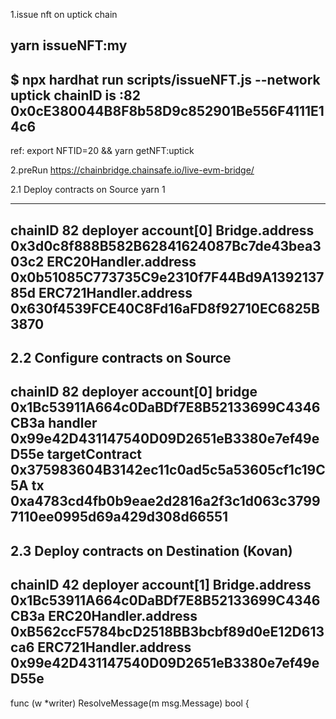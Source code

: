 1.issue nft on uptick chain

yarn issueNFT:my
-------------------------------------------------------------------------
$ npx hardhat run scripts/issueNFT.js --network uptick
chainID is :82
0x0cE380044B8F8b58D9c852901Be556F4111E14c6
-------------------------------------------------------------------------

ref:
export NFTID=20 && yarn getNFT:uptick


2.preRun
https://chainbridge.chainsafe.io/live-evm-bridge/

2.1  Deploy contracts on Source
yarn 1

-------------------------------------------------------------------------
chainID                 82
deployer                account[0]
Bridge.address          0x3d0c8f888B582B62841624087Bc7de43bea303c2
ERC20Handler.address    0x0b51085C773735C9e2310f7F44Bd9A139213785d
ERC721Handler.address   0x630f4539FCE40C8Fd16aFD8f92710EC6825B3870
-------------------------------------------------------------------------

2.2  Configure contracts on Source
-------------------------------------------------------------------------
chainID                 82
deployer                account[0]
bridge                  0x1Bc53911A664c0DaBDf7E8B52133699C4346CB3a
handler                 0x99e42D431147540D09D2651eB3380e7ef49eD55e
targetContract          0x375983604B3142ec11c0ad5c5a53605cf1c19C5A
tx                      0xa4783cd4fb0b9eae2d2816a2f3c1d063c37997110ee0995d69a429d308d66551
-------------------------------------------------------------------------

2.3 Deploy contracts on Destination (Kovan)
-------------------------------------------------------------------------
chainID                 42
deployer                account[1]
Bridge.address          0x1Bc53911A664c0DaBDf7E8B52133699C4346CB3a
ERC20Handler.address    0xB562ccF5784bcD2518BB3bcbf89d0eE12D613ca6
ERC721Handler.address   0x99e42D431147540D09D2651eB3380e7ef49eD55e
-------------------------------------------------------------------------


func (w *writer) ResolveMessage(m msg.Message) bool {